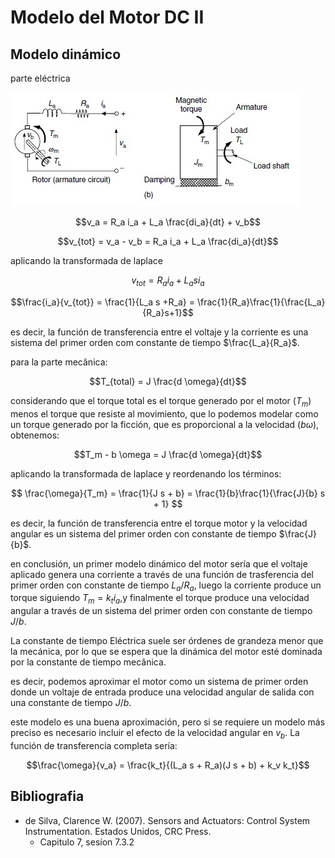 # Modelo del Motor DC II

## Modelo dinámico

parte eléctrica

![model](../img/electrical_model.jpg)

$$v_a = R_a i_a + L_a \frac{di_a}{dt} + v_b$$

$$v_{tot} = v_a - v_b = R_a i_a + L_a \frac{di_a}{dt}$$

aplicando la transformada de laplace

$$v_{tot} = R_a i_a + L_a s i_a$$

$$\frac{i_a}{v_{tot}} = \frac{1}{L_a s +R_a} = \frac{1}{R_a}\frac{1}{\frac{L_a}{R_a}s+1}$$

es decir, la función de transferencia entre el voltaje y la corriente es una sistema del primer orden com constante de tiempo $\frac{L_a}{R_a}$.

para la parte mecânica:

$$T_{total} = J \frac{d \omega}{dt}$$

considerando que el torque total es el torque generado por el motor ($T_m$) menos el torque que resiste al movimiento, que lo podemos modelar como un torque generado por la ficción, que es proporcional a la velocidad ($b \omega$), obtenemos: 

$$T_m - b \omega = J \frac{d \omega}{dt}$$

aplicando la transformada de laplace y reordenando los términos: 

$$ \frac{\omega}{T_m} = \frac{1}{J s + b} = \frac{1}{b}\frac{1}{\frac{J}{b} s + 1} $$

es decir, la función de transferencia entre el torque motor y la velocidad angular es un sistema del primer orden con constante de tiempo $\frac{J}{b}$.

en conclusión, un primer modelo dinámico del motor sería que el voltaje aplicado genera una corriente a través de una función de trasferencia del primer orden con constante de tiempo $L_a / R_a$, luego la corriente produce un torque siguiendo $T_m = k_t i_a$,y finalmente el torque produce una velocidad angular a través de un sistema del primer orden con constante de tiempo $J / b$.

La constante de tiempo Eléctrica suele ser órdenes de grandeza menor que la mecánica, por lo que se espera que la dinámica del motor esté dominada por la constante de tiempo mecânica.

es decir, podemos aproximar el motor como un sistema de primer orden donde un voltaje de entrada produce una velocidad angular de salida con una constante de tiempo $J / b$.

este modelo es una buena aproximación, pero si se requiere un modelo más preciso es necesario incluir el efecto de la velocidad angular en $v_b$. La función de transferencia completa sería: 

$$\frac{\omega}{v_a} = \frac{k_t}{(L_a s + R_a)(J s + b) + k_v k_t}$$

## Bibliografia

- de Silva, Clarence W. (2007). Sensors and Actuators: Control System Instrumentation. Estados Unidos, CRC Press.
  - Capitulo 7, sesíon 7.3.2
